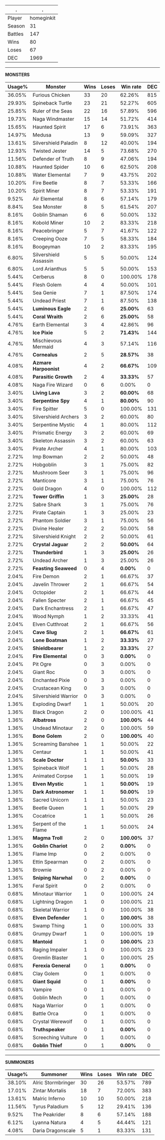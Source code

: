 .|.
|-|-
Player|homeginkit
Season|31
Battles|147
Wins|80
Loses|67
DEC|1969

---
**MONSTERS**

Usage%|Monster|Wins|Loses|Win rate|DEC|
-|-|-|-|-|-|
36.05%|Furious Chicken|33|20|62.26%|815|
29.93%|Spineback Turtle|23|21|52.27%|605|
25.85%|Ruler of the Seas|22|16|57.89%|596|
19.73%|Naga Windmaster|15|14|51.72%|414|
15.65%|Haunted Spirit|17|6|73.91%|363|
14.97%|Medusa|13|9|59.09%|327|
13.61%|Silvershield Paladin|8|12|40.00%|194|
12.93%|Twisted Jester|14|5|73.68%|270|
11.56%|Defender of Truth|8|9|47.06%|194|
10.88%|Haunted Spider|10|6|62.50%|208|
10.88%|Water Elemental|7|9|43.75%|202|
10.20%|Fire Beetle|8|7|53.33%|166|
10.20%|Spirit Miner|8|7|53.33%|191|
9.52%|Air Elemental|8|6|57.14%|179|
8.84%|Sea Monster|8|5|61.54%|207|
8.16%|Goblin Shaman|6|6|50.00%|132|
8.16%|Kobold Miner|10|2|83.33%|218|
8.16%|Peacebringer|5|7|41.67%|122|
8.16%|Creeping Ooze|7|5|58.33%|184|
8.16%|Boogeyman|10|2|83.33%|195|
6.80%|Silvershield Assassin|5|5|50.00%|124|
6.80%|Lord Arianthus|5|5|50.00%|153|
5.44%|Cerberus|8|0|100.00%|178|
5.44%|Flesh Golem|4|4|50.00%|101|
5.44%|Sea Genie|7|1|87.50%|174|
5.44%|Undead Priest|7|1|87.50%|138|
5.44%|**Luminous Eagle**|2|6|**25.00%**|63|
5.44%|**Coral Wraith**|2|6|**25.00%**|58|
4.76%|Earth Elemental|3|4|42.86%|96|
4.76%|**Ice Pixie**|5|2|**71.43%**|144|
4.76%|Mischievous Mermaid|4|3|57.14%|116|
4.76%|**Cornealus**|2|5|**28.57%**|38|
4.08%|**Azmare Harpoonist**|4|2|**66.67%**|109|
4.08%|**Parasitic Growth**|2|4|**33.33%**|57|
4.08%|Naga Fire Wizard|0|6|0.00%|0|
3.40%|**Living Lava**|3|2|**60.00%**|68|
3.40%|**Serpentine Spy**|4|1|**80.00%**|90|
3.40%|Fire Spitter|5|0|100.00%|131|
3.40%|Silvershield Archers|3|2|60.00%|80|
3.40%|Serpentine Mystic|4|1|80.00%|112|
3.40%|Prismatic Energy|3|2|60.00%|69|
3.40%|Skeleton Assassin|3|2|60.00%|63|
3.40%|Pirate Archer|4|1|80.00%|103|
2.72%|Imp Bowman|2|2|50.00%|48|
2.72%|Hobgoblin|3|1|75.00%|82|
2.72%|Mushroom Seer|3|1|75.00%|96|
2.72%|Manticore|3|1|75.00%|76|
2.72%|Gold Dragon|4|0|100.00%|112|
2.72%|**Tower Griffin**|1|3|**25.00%**|28|
2.72%|Sabre Shark|3|1|75.00%|76|
2.72%|Pirate Captain|1|3|25.00%|23|
2.72%|Phantom Soldier|3|1|75.00%|56|
2.72%|Divine Healer|2|2|50.00%|58|
2.72%|Silvershield Knight|2|2|50.00%|61|
2.72%|**Crystal Jaguar**|2|2|**50.00%**|64|
2.72%|**Thunderbird**|1|3|**25.00%**|26|
2.72%|Undead Archer|1|3|25.00%|26|
2.72%|**Feasting Seaweed**|0|4|**0.00%**|0|
2.04%|Fire Demon|2|1|66.67%|37|
2.04%|Javelin Thrower|2|1|66.67%|54|
2.04%|Octopider|2|1|66.67%|44|
2.04%|Fallen Specter|2|1|66.67%|45|
2.04%|Dark Enchantress|2|1|66.67%|47|
2.04%|Wood Nymph|1|2|33.33%|41|
2.04%|Elven Cutthroat|2|1|66.67%|56|
2.04%|**Cave Slug**|2|1|**66.67%**|61|
2.04%|**Lone Boatman**|1|2|**33.33%**|27|
2.04%|**Shieldbearer**|1|2|**33.33%**|27|
2.04%|**Fire Elemental**|0|3|**0.00%**|0|
2.04%|Pit Ogre|0|3|0.00%|0|
2.04%|Giant Roc|0|3|0.00%|0|
2.04%|Enchanted Pixie|0|3|0.00%|0|
2.04%|Crustacean King|0|3|0.00%|0|
2.04%|Silvershield Warrior|0|3|0.00%|0|
1.36%|Exploding Dwarf|1|1|50.00%|20|
1.36%|Black Dragon|2|0|100.00%|41|
1.36%|**Albatross**|2|0|**100.00%**|44|
1.36%|Undead Minotaur|2|0|100.00%|59|
1.36%|**Bone Golem**|2|0|**100.00%**|40|
1.36%|Screaming Banshee|1|1|50.00%|22|
1.36%|Centaur|1|1|50.00%|41|
1.36%|**Scale Doctor**|1|1|**50.00%**|33|
1.36%|Spineback Wolf|1|1|50.00%|28|
1.36%|Animated Corpse|1|1|50.00%|19|
1.36%|**Elven Mystic**|1|1|**50.00%**|19|
1.36%|**Dark Astronomer**|1|1|**50.00%**|19|
1.36%|Sacred Unicorn|1|1|50.00%|23|
1.36%|Beetle Queen|1|1|50.00%|29|
1.36%|Cocatrice|1|1|50.00%|26|
1.36%|Serpent of the Flame|1|1|50.00%|24|
1.36%|**Magma Troll**|2|0|**100.00%**|37|
1.36%|**Goblin Chariot**|0|2|**0.00%**|0|
1.36%|Flame Imp|0|2|0.00%|0|
1.36%|Ettin Spearman|0|2|0.00%|0|
1.36%|Brownie|0|2|0.00%|0|
1.36%|**Sniping Narwhal**|0|2|**0.00%**|0|
1.36%|Feral Spirit|0|2|0.00%|0|
0.68%|Minotaur Warrior|1|0|100.00%|24|
0.68%|Lightning Dragon|1|0|100.00%|21|
0.68%|Skeletal Warrior|1|0|100.00%|38|
0.68%|**Elven Defender**|1|0|**100.00%**|38|
0.68%|Swamp Thing|1|0|100.00%|33|
0.68%|Grumpy Dwarf|1|0|100.00%|19|
0.68%|**Mantoid**|1|0|**100.00%**|23|
0.68%|Raging Impaler|1|0|100.00%|23|
0.68%|Gremlin Blaster|1|0|100.00%|25|
0.68%|**Ferexia General**|0|1|**0.00%**|0|
0.68%|Clay Golem|0|1|0.00%|0|
0.68%|**Giant Squid**|0|1|**0.00%**|0|
0.68%|Vampire|0|1|0.00%|0|
0.68%|Goblin Mech|0|1|0.00%|0|
0.68%|Naga Warrior|0|1|0.00%|0|
0.68%|Battle Orca|0|1|0.00%|0|
0.68%|Crystal Werewolf|0|1|0.00%|0|
0.68%|**Truthspeaker**|0|1|**0.00%**|0|
0.68%|Screeching Vulture|0|1|0.00%|0|
0.68%|**Goblin Thief**|0|1|**0.00%**|0|

---
**SUMMONERS**

Usage%|Summoner|Wins|Loses|Win rate|DEC|
-|-|-|-|-|-|
38.10%|Alric Stormbringer|30|26|53.57%|789|
17.01%|Zintar Mortalis|18|7|72.00%|383|
13.61%|Malric Inferno|10|10|50.00%|218|
11.56%|Tyrus Paladium|5|12|29.41%|136|
9.52%|The Peakrider|8|6|57.14%|188|
6.12%|Lyanna Natura|4|5|44.44%|121|
4.08%|Daria Dragonscale|5|1|83.33%|131|
